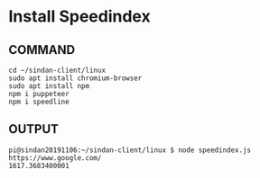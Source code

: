 # Install Speedindex

## COMMAND
```
cd ~/sindan-client/linux
sudo apt install chromium-browser
sudo apt install npm
npm i puppeteer
npm i speedline
```

## OUTPUT
```
pi@sindan20191106:~/sindan-client/linux $ node speedindex.js https://www.google.com/
1617.3683400001
```

